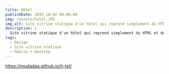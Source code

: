 ```yaml
---
title: Hôtel
publishDate: 2019-10-02 00:00:00
img: /assets/hotel.JPG
img_alt: Site vitrine statique d'un hôtel qui reprend simplement du HTML et du CSS
description: |
  Site vitrine statique d'un hôtel qui reprend simplement du HTML et du CSS
tags:
  - Design
  - Site vitrine statique
  - Mobile + Desktop
---
```


https://mudadaa.github.io/h-tel/